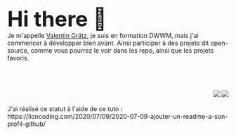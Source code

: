
<br><br>
<font size="10">
<b>
Hi there 👋
</b>
</font>
<br />
Je m'appelle <a href="http://www.valentin-gratz.xyz" target="_blank">Valentin Grätz</a>, je suis en formation DWWM, mais j'ai commencer à développer bien avant. Ainsi participer à des projets dit open-source, comme vous pourrez le voir dans les repo, ainsi que les projets favoris. 

<br />
<br />
<br />

<img align="right" src="https://github-readme-stats.vercel.app/api?username=ValentinGratz" />
<img align="right" src="https://github-readme-stats.vercel.app/api/top-langs/?username=ValentinGratz&locale=fr" />
<br>
<br>
  J'ai réalisé ce statut à l'aide de ce tuto : https://lioncoding.com/2020/07/09/2020-07-09-ajouter-un-readme-a-son-profil-github/
